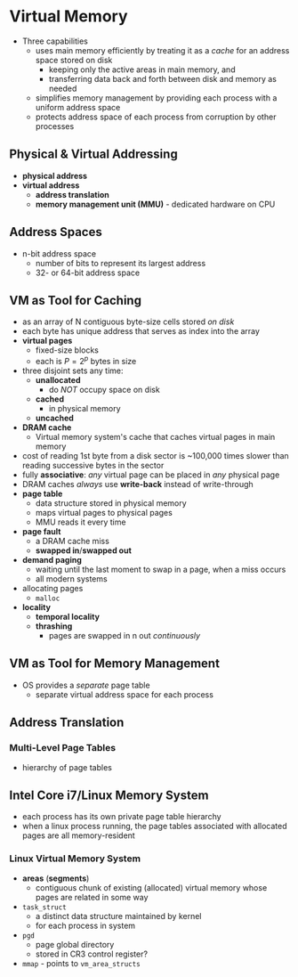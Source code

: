 # Virtual Memory

- Three capabilities
  - uses main memory efficiently by treating it as a _cache_ for an address space stored on disk
    - keeping only the active areas in main memory, and
    - transferring data back and forth between disk and memory as needed
  - simplifies memory management by providing each process with a uniform address space
  - protects address space of each process from corruption by other processes

## Physical & Virtual Addressing

- **physical address**
- **virtual address**
  - **address translation**
  - **memory management unit (MMU)** - dedicated hardware on CPU

## Address Spaces

- n-bit address space
  - number of bits to represent its largest address
  - 32- or 64-bit address space

## VM as Tool for Caching

- as an array of N contiguous byte-size cells stored _on disk_
- each byte has unique address that serves as index into the array
- **virtual pages**
  - fixed-size blocks
  - each is $P = 2^p$ bytes in size
- three disjoint sets any time:
  - **unallocated**
    - do _NOT_ occupy space on disk
  - **cached**
    - in physical memory
  - **uncached**
- **DRAM cache**
  - Virtual memory system's cache that caches virtual pages in main memory
- cost of reading 1st byte from a disk sector is ~100,000 times slower than reading successive bytes in the sector
- fully **associative**: _any_ virtual page can be placed in _any_ physical page
- DRAM caches _always_ use **write-back** instead of write-through
- **page table**
  - data structure stored in physical memory
  - maps virtual pages to physical pages
  - MMU reads it every time
- **page fault**
  - a DRAM cache miss
  - **swapped in**/**swapped out**
- **demand paging**
  - waiting until the last moment to swap in a page, when a miss occurs
  - all modern systems
- allocating pages
  - `malloc`
- **locality**
  - **temporal locality**
  - **thrashing**
    - pages are swapped in n out _continuously_

## VM as Tool for Memory Management

- OS provides a _separate_ page table
  - separate virtual address space for each process

## Address Translation

### Multi-Level Page Tables

- hierarchy of page tables

## Intel Core i7/Linux Memory System

- each process has its own private page table hierarchy
- when a linux process running, the page tables associated with allocated pages are all memory-resident

### Linux Virtual Memory System

- **areas** (**segments**)
  - contiguous chunk of existing (allocated) virtual memory whose pages are related in some way
- `task_struct`
  - a distinct data structure maintained by kernel
  - for each process in system
- `pgd`
  - page global directory
  - stored in CR3 control register?
- `mmap` - points to `vm_area_structs`
